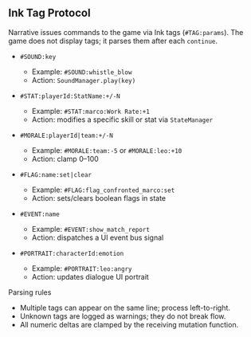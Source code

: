 ## Ink Tag Protocol

Narrative issues commands to the game via Ink tags (`#TAG:params`). The game does not display tags; it parses them after each `continue`.

- `#SOUND:key`
  - Example: `#SOUND:whistle_blow`
  - Action: `SoundManager.play(key)`

- `#STAT:playerId:StatName:+/-N`
  - Example: `#STAT:marco:Work Rate:+1`
  - Action: modifies a specific skill or stat via `StateManager`

- `#MORALE:playerId|team:+/-N`
  - Example: `#MORALE:team:-5` or `#MORALE:leo:+10`
  - Action: clamp 0–100

- `#FLAG:name:set|clear`
  - Example: `#FLAG:flag_confronted_marco:set`
  - Action: sets/clears boolean flags in state

- `#EVENT:name`
  - Example: `#EVENT:show_match_report`
  - Action: dispatches a UI event bus signal

- `#PORTRAIT:characterId:emotion`
  - Example: `#PORTRAIT:leo:angry`
  - Action: updates dialogue UI portrait

Parsing rules
- Multiple tags can appear on the same line; process left-to-right.
- Unknown tags are logged as warnings; they do not break flow.
- All numeric deltas are clamped by the receiving mutation function.


